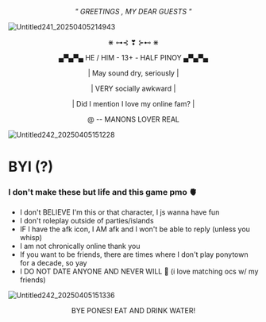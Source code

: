 *<p align="center"> " GREETINGS , MY DEAR GUESTS "*

![Untitled241_20250405214943](https://github.com/user-attachments/assets/c119cf6f-1e0d-4992-b35b-c929c49b1f43)

<p align="center"> ⋇  ⊶⊰ ❣ ⊱⊷  ⋇
 <p align="center">  ▄▀▄▀▄ HE / HIM - 13+ - HALF PINOY ▄▀▄▀▄ 
 <p align="center"> | May sound dry, seriously |
 <p align="center"> | VERY socially awkward |
 <p align="center"> | Did I mention I love my online fam? |
 <p align="center"> @ -- MANONS LOVER REAL

![Untitled242_20250405151228](https://github.com/user-attachments/assets/406e424e-5031-4bc3-883b-fa694f0c03b1)

# BYI (?)
### I don't make these but life and this game pmo 🫀

- I don't BELIEVE I'm this or that character, I js wanna have fun
- I don't roleplay outside of parties/islands
- IF I have the afk icon, I AM afk and I won't be able to reply (unless you whisp)
- I am not chronically online thank you
- If you want to be friends, there are times where I don't play ponytown for a decade, so yay
- I DO NOT DATE ANYONE AND NEVER WILL 🙏 (i love matching ocs w/ my friends)

![Untitled242_20250405151336](https://github.com/user-attachments/assets/7012347c-1fd4-413f-9c56-139cf7f46768)

 <p align="center"> BYE PONES! EAT AND DRINK WATER!

